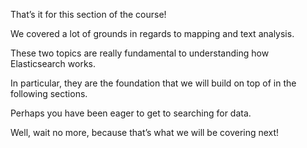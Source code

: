 
That’s it for this section of the course!

We covered a lot of grounds in regards to mapping and text analysis.

These two topics are really fundamental to understanding how Elasticsearch works.

In particular, they are the foundation that we will build on top of in the following sections.

Perhaps you have been eager to get to searching for data.

Well, wait no more, because that’s what we will be covering next!

